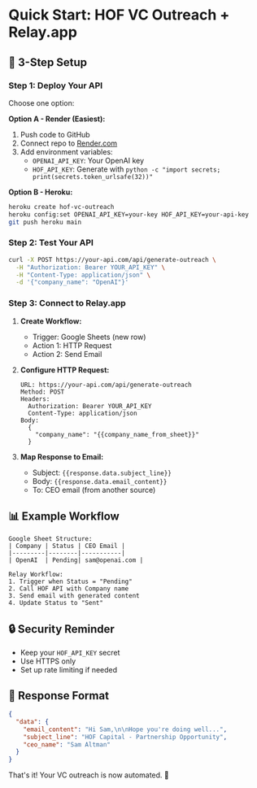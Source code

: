 # Quick Start: HOF VC Outreach + Relay.app

## 🚀 3-Step Setup

### Step 1: Deploy Your API
Choose one option:

**Option A - Render (Easiest):**
1. Push code to GitHub
2. Connect repo to [Render.com](https://render.com)
3. Add environment variables:
   - `OPENAI_API_KEY`: Your OpenAI key
   - `HOF_API_KEY`: Generate with `python -c "import secrets; print(secrets.token_urlsafe(32))"`

**Option B - Heroku:**
```bash
heroku create hof-vc-outreach
heroku config:set OPENAI_API_KEY=your-key HOF_API_KEY=your-api-key
git push heroku main
```

### Step 2: Test Your API
```bash
curl -X POST https://your-api.com/api/generate-outreach \
  -H "Authorization: Bearer YOUR_API_KEY" \
  -H "Content-Type: application/json" \
  -d '{"company_name": "OpenAI"}'
```

### Step 3: Connect to Relay.app

1. **Create Workflow:**
   - Trigger: Google Sheets (new row)
   - Action 1: HTTP Request
   - Action 2: Send Email

2. **Configure HTTP Request:**
   ```
   URL: https://your-api.com/api/generate-outreach
   Method: POST
   Headers:
     Authorization: Bearer YOUR_API_KEY
     Content-Type: application/json
   Body:
     {
       "company_name": "{{company_name_from_sheet}}"
     }
   ```

3. **Map Response to Email:**
   - Subject: `{{response.data.subject_line}}`
   - Body: `{{response.data.email_content}}`
   - To: CEO email (from another source)

## 📊 Example Workflow

```
Google Sheet Structure:
| Company | Status | CEO Email |
|---------|--------|-----------|
| OpenAI  | Pending| sam@openai.com |

Relay Workflow:
1. Trigger when Status = "Pending"
2. Call HOF API with Company name
3. Send email with generated content
4. Update Status to "Sent"
```

## 🔒 Security Reminder
- Keep your `HOF_API_KEY` secret
- Use HTTPS only
- Set up rate limiting if needed

## 📧 Response Format
```json
{
  "data": {
    "email_content": "Hi Sam,\n\nHope you're doing well...",
    "subject_line": "HOF Capital - Partnership Opportunity",
    "ceo_name": "Sam Altman"
  }
}
```

That's it! Your VC outreach is now automated. 🎉 